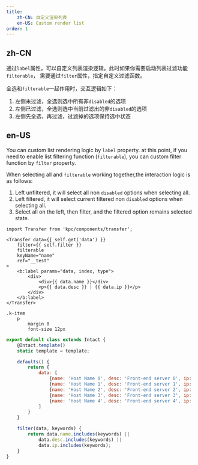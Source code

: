 ```yaml
---
title: 
    zh-CN: 自定义渲染列表
    en-US: Custom render list
order: 1
---
```


## zh-CN

通过`label`属性，可以自定义列表渲染逻辑。此时如果你需要启动列表过滤功能`filterable`，
需要通过`filter`属性，指定自定义过滤函数。

全选和`filterable`一起作用时，交互逻辑如下：

1. 左侧未过滤，全选则选中所有非`disabled`的选项
2. 左侧已过滤，全选则选中当前过滤出的非`disabled`的选项
3. 左侧先全选，再过滤，过滤掉的选项保持选中状态

## en-US

You can custom list rendering logic by `label` property. at this point, if you need to enable list filtering function (`filterable`), you can custom filter function by `filter` property.

When selecting all and `filterable` working together,the interaction logic is as follows:

1. Left unfiltered, it will select all non ` disabled ` options when selecting all.
2. Left filtered, it will select current filtered non ` disabled ` options when selecting all.
3. Select all on the left, then filter, and the filtered option remains selected state.

```vdt
import Transfer from 'kpc/components/transfer';

<Transfer data={{ self.get('data') }} 
    filter={{ self.filter }}
    filterable
    keyName="name"
    ref="__test"
>
    <b:label params="data, index, type">
        <div>
            <div>{{ data.name }}</div>
            <p>{{ data.desc }} | {{ data.ip }}</p>
        </div>
    </b:label>
</Transfer>
```

```styl
.k-item
    p
        margin 0
        font-size 12px
```

```js
export default class extends Intact {
    @Intact.template()
    static template = template;

    defaults() {
        return {
            data: [
                {name: 'Host Name 0', desc: 'Front-end server 0', ip: '192.168.1.0'},
                {name: 'Host Name 1', desc: 'Front-end server 1', ip: '192.168.1.1'},
                {name: 'Host Name 2', desc: 'Front-end server 2', ip: '192.168.1.2'},
                {name: 'Host Name 3', desc: 'Front-end server 3', ip: '192.168.1.3', disabled: true},
                {name: 'Host Name 4', desc: 'Front-end server 4', ip: '192.168.1.4'},
            ]
        }
    }

    filter(data, keywords) {
        return data.name.includes(keywords) || 
            data.desc.includes(keywords) ||
            data.ip.includes(keywords);
    }
}

```
